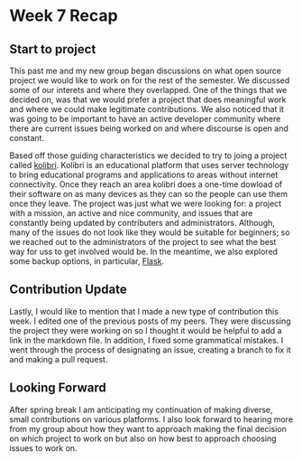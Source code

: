 # Week 7 Recap

## Start to project

This past me and my new group began discussions on what open source project we would like to work on for the rest of the semester. We discussed some of our interets and where they overlapped. One of the things that we decided on, was that we would prefer a project that does meaningful work and where we could make legitimate contributions. We also noticed that it was going to be important to have an active developer community where there are current issues being worked on and where discourse is open and constant.

Based off those guiding characteristics we decided to try to joing a project called [kolibri](https://learningequality.org/kolibri/). Kolibri is an educational platform that uses server technology to bring educational programs and applications to areas without internet connectivity. Once they reach an area kolibri does a one-time dowload of their software on as many devices as they can so the people can use them once they leave. The project was just what we were looking for: a project with a mission, an active and nice community, and issues that are constantly being updated by contributers and administrators. Although, many of the issues do not look like they would be suitable for beginners; so we reached out to the administrators of the project to see what the best way for uss to get involved would be. In the meantime, we also explored some backup options, in particular, [Flask](https://flask.palletsprojects.com/en/2.2.x/).

## Contribution Update

Lastly, I would like to mention that I made a new type of contribution this week. I edited one of the previous posts of my peers. They were discussing the project they were working on so I thought it would be helpful to add a link in the markdown file. In addition, I fixed some grammatical mistakes. I went through the process of designating an issue, creating a branch to fix it and making a pull request.

## Looking Forward

After spring break I am anticipating my continuation of making diverse, small contributions on various platforms. I also look forward to hearing more from my group about how they want to approach making the final decision on which project to work on but also on how best to approach choosing issues to work on.


